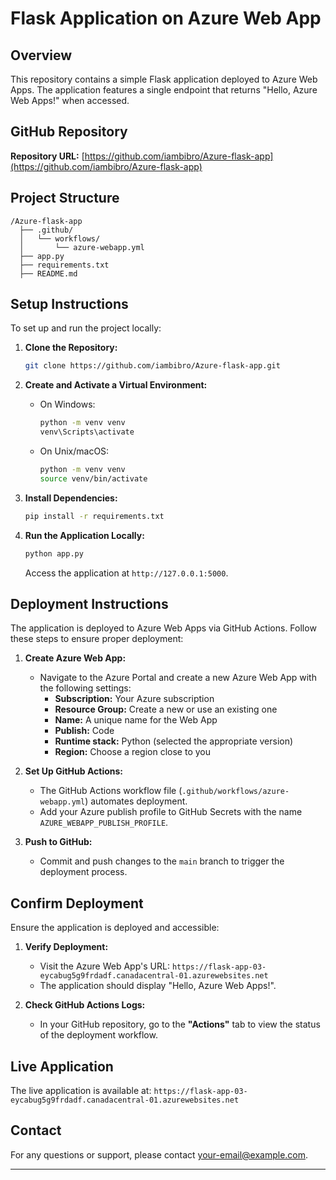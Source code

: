 # Flask Application on Azure Web App

## Overview

This repository contains a simple Flask application deployed to Azure Web Apps. The application features a single endpoint that returns "Hello, Azure Web Apps!" when accessed.

## GitHub Repository

**Repository URL:** [https://github.com/iambibro/Azure-flask-app](https://github.com/iambibro/Azure-flask-app)

## Project Structure

```
/Azure-flask-app
  ├── .github/
  │   └── workflows/
  │       └── azure-webapp.yml
  ├── app.py
  ├── requirements.txt
  ├── README.md
```

## Setup Instructions

To set up and run the project locally:

1. **Clone the Repository:**

   ```bash
   git clone https://github.com/iambibro/Azure-flask-app.git
   ```

2. **Create and Activate a Virtual Environment:**

   - On Windows:
     ```bash
     python -m venv venv
     venv\Scripts\activate
     ```

   - On Unix/macOS:
     ```bash
     python -m venv venv
     source venv/bin/activate
     ```

3. **Install Dependencies:**

   ```bash
   pip install -r requirements.txt
   ```

4. **Run the Application Locally:**

   ```bash
   python app.py
   ```

   Access the application at `http://127.0.0.1:5000`.

## Deployment Instructions

The application is deployed to Azure Web Apps via GitHub Actions. Follow these steps to ensure proper deployment:

1. **Create Azure Web App:**
   - Navigate to the Azure Portal and create a new Azure Web App with the following settings:
     - **Subscription:** Your Azure subscription
     - **Resource Group:** Create a new or use an existing one
     - **Name:** A unique name for the Web App
     - **Publish:** Code
     - **Runtime stack:** Python (selected the appropriate version)
     - **Region:** Choose a region close to you

2. **Set Up GitHub Actions:**
   - The GitHub Actions workflow file (`.github/workflows/azure-webapp.yml`) automates deployment.
   - Add your Azure publish profile to GitHub Secrets with the name `AZURE_WEBAPP_PUBLISH_PROFILE`.

3. **Push to GitHub:**
   - Commit and push changes to the `main` branch to trigger the deployment process.

## Confirm Deployment

Ensure the application is deployed and accessible:

1. **Verify Deployment:**
   - Visit the Azure Web App's URL: `https://flask-app-03-eycabug5g9frdadf.canadacentral-01.azurewebsites.net`
   - The application should display "Hello, Azure Web Apps!".

2. **Check GitHub Actions Logs:**
   - In your GitHub repository, go to the **"Actions"** tab to view the status of the deployment workflow.

## Live Application
The live application is available at:  `https://flask-app-03-eycabug5g9frdadf.canadacentral-01.azurewebsites.net`

## Contact

For any questions or support, please contact [your-email@example.com](mailto:your-email@example.com).

---
